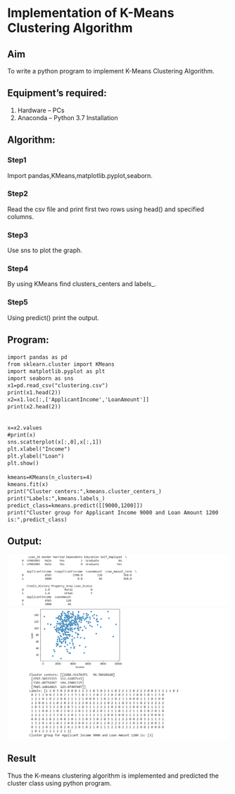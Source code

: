 # Implementation of K-Means Clustering Algorithm
## Aim
To write a python program to implement K-Means Clustering Algorithm.
## Equipment’s required:
1.	Hardware – PCs
2.	Anaconda – Python 3.7 Installation

## Algorithm:

### Step1
Import pandas,KMeans,matplotlib.pyplot,seaborn.

### Step2
Read the csv file and print first two rows using head() and specified columns.

### Step3
Use sns to plot the graph.

### Step4
By using KMeans find clusters_centers and labels_.

### Step5
Using predict() print the output.

## Program:
```
import pandas as pd
from sklearn.cluster import KMeans
import matplotlib.pyplot as plt
import seaborn as sns
x1=pd.read_csv("clustering.csv")
print(x1.head(2))
x2=x1.loc[:,['ApplicantIncome','LoanAmount']]
print(x2.head(2))


x=x2.values
#print(x)
sns.scatterplot(x[:,0],x[:,1])
plt.xlabel("Income")
plt.ylabel("Loan")
plt.show()

kmeans=KMeans(n_clusters=4)
kmeans.fit(x)
print("Cluster centers:",kmeans.cluster_centers_)
print("Labels:",kmeans.labels_)
predict_class=kmeans.predict([[9000,1200]])
print("Cluster group for Applicant Income 9000 and Loan Amount 1200 is:",predict_class)

```
## Output:
![OUTPUT](./output1.png)
![OUTPUT](./output2.png)

## Result
Thus the K-means clustering algorithm is implemented and predicted the cluster class using python program.